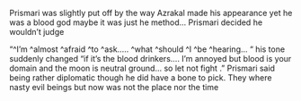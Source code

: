 Prismari was slightly put off by the way Azrakal made his appearance yet he was a blood god maybe it was just he method... Prismari decided he wouldn’t judge 

“^I’m ^almost ^afraid ^to ^ask..... ^what ^should ^I ^be ^hearing... “ his tone suddenly changed “if it’s the blood drinkers.... I’m annoyed but blood is your domain and the moon is neutral ground... so let not fight .” Prismari said being rather diplomatic though he did have a bone to pick. They where nasty evil beings but now was not the place nor the time